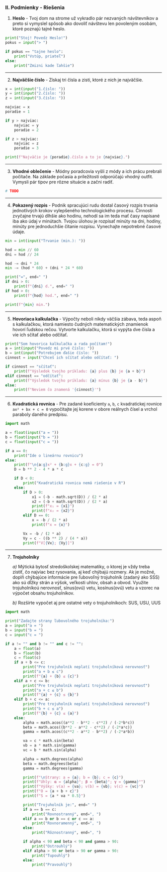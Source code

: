 ### Ⅱ. Podmienky - Riešenia



1. **Heslo** - Tvoj dom na strome už vykradlo pár nezvaných návštevníkov a preto si vymyslel spôsob ako dovoliť návštevu len povoleným osobám, ktoré poznajú tajné heslo.

```python
print("Stoj! Povedz Heslo!")
pokus = input("> ")

if pokus == "tajne heslo":
    print("Vstúp, priateľ")
else:
    print("Zmizni kade ľahšie")
```

---

2. **Najväčšie číslo** - Získaj tri čísla a zisti, ktoré z nich je najväčšie.

```python
x = int(input("1.číslo: "))
y = int(input("2.číslo: "))
z = int(input("3.číslo: "))

najviac = x
poradie = 1

if y > najviac:
    najviac = y
    poradie = 2

if z > najviac:
    najviac = z
    poradie = 3

print(f"Najväčie je {poradie}.číslo a to je {najviac}.")
```

---

3. **Vhodné oblečenie** - Módny poradcovia vyšli z módy a ich prácu prebrali počítače. Na základe počasia a príležitosti odporúčajú vhodný outfit. Vymysli pár tipov pre rôzne situácie a začni radiť.

```python
# TODO
```

---


4. **Pokazený rozpis** -  Podnik spracujúci rudu dostal časový rozpis trvania jednotlivých krokov vylepšeného technologického procesu. Činnosti zvyčajne trvajú dlhšie ako hodinu, nehodí sa im teda mať časy napísané iba ako údaj v minútach. Tvojou úlohou je rozpísať minúty na dni, hodiny, minúty pre jednoduchšie čítanie rozpisu. Vynechajte nepotrebné časové údaje.

```python
min = int(input("Trvanie (min.): "))

hod = min // 60
dni = hod // 24

hod -= dni * 24
min -= (hod * 60) + (dni * 24 * 60)

print("=", end=" ")
if dni > 0:
    print(f"{dni} d.", end=" ")
if hod > 0:
    print(f"{hod} hod.", end=" ")

print(f"{min} min.")
```

---


5. **Hovoriaca kalkulačka** - Výpočty neboli nikdy väčšia zábava, teda aspoň s kalkulačkou, ktorá namiesto čudných matematických znamienok hovorí ľudskou rečou. Vytvorte kalkulačku, ktorá si vypýta dve čísla a vie ich sčítať alebo odčítať.

```python
print("Som hovorica kalkulačka a rada počítam!")
a = int(input("Povedz mi prvé číslo: "))
b = int(input("Potrebujem ďašie číslo: "))
cinnost = input("Chceš ich sčítať alebo odčítať: ")

if cinnost == "sčítať":
    print(f"Výsledok tvojho príkladu: {a} plus {b} je {a + b}")
elif cinnost == "odčítať":
    print(f"Výsledok tvojho príkladu: {a} mínus {b} je {a - b}")
else:
    print(f"Neviem čo znamená '{cinnost}'")
```

---


6. **Kvadratická rovnica** - Pre zadané koeficienty `a`, `b`, `c` kvadratickej rovnice `ax² + bx + c = 0`  vypočítajte jej korene v obore reálnych čísel a vrchol paraboly daného predpisu.

```python
import math

a = float(input("a = "))
b = float(input("b = "))
c = float(input("c = "))

if a == 0:
    print("Ide o lineárnu rovnicu")
else:
    print(f"\n{a:g}x² + {b:g}x + {c:g} = 0")
    D = b ** 2 - 4 * a * c

    if D < 0:
        print("Kvadratická rovnica nemá riešenie v R")
    else:
        if D > 0:
            x1 = (-b - math.sqrt(D)) / (2 * a)
            x2 = (-b + math.sqrt(D)) / (2 * a)
            print(f"x₁ = {x1}")
            print(f"x₂ = {x2}")
        elif D == 0:
            x = -b / (2 * a)
            print(f"x = {x}")

        Vx = -b / (2 * a)
        Vy = c - ((b ** 2) / (4 * a))
        print(f"V[{Vx}; {Vy}]")
```

---


7. **Trojuholníky**

   *a)* Mýtická bytosť stredoškolskej matematiky, o ktorej je vždy treba zistiť, čo najviac bez rysovania, aj keď chýbajú rozmery. Ak je možné, doplň chýbajúce informácie pre ľubovoľný trojuholník (zadaný ako SSS) ako sú dĺžky strán a výšok, veľkosti uhlov, obsah a obvod. Využite trojuholníkoú nerovnosť, sínus(ovú) vetu, kosínus(ovú) vetu a vzorec na výpočet obsahu trojuholníkov.

   *b)* Rozšírte vypočet aj pre ostatné vety o trojuholníkoch: SUS, USU, UUS


```python
import math

print("Zadajte strany ľubovolného trojuholníka:")
a = input("a = ")
b = input("b = ")
c = input("c = ")

if a != "" and b != "" and c != "":
    a = float(a)
    b = float(b)
    c = float(c)
    if a + b <= c:
        print("Pre trojuholník neplatí trojuholníková nerovnosť")
        print("a + b ≤ c")
        print(f"{a} + {b} ≤ {c}")
    elif a + c <= b:
        print("Pre trojuholník neplatí trojuholníková nerovnosť")
        print("a + c ≤ b")
        print(f"{a} + {c} ≤ {b}")
    elif b + c <= a:
        print("Pre trojuholník neplatí trojuholníková nerovnosť")
        print("b + c ≤ a")
        print(f"{b} + {c} ≤ {a}")
    else:
        alpha = math.acos((a**2 - b**2 - c**2) / (-2*b*c))
        beta = math.acos((b**2 - a**2 - c**2) / (-2*a*c))
        gamma = math.acos((c**2 - a**2 - b**2) / (-2*a*b))

        va = c * math.sin(beta)
        vb = a * math.sin(gamma)
        vc = b * math.sin(alpha)

        alpha = math.degrees(alpha)
        beta = math.degrees(beta)
        gamma = math.degrees(gamma)

        print(f"\nStrany: a = {a}; b = {b}; c = {c}")
        print(f"Uhly: 𝛂 = {alpha}°; 𝛃 = {beta}°; 𝛄 = {gamma}°")
        print(f"Výšky: v(a) = {va}; v(b) = {vb}; v(c) = {vc}")
        print(f"O = {a + b + c}")
        print(f"S = {a * va * 0.5}")

        print("Trojuholník je:", end=" ")
        if a == b == c:
            print("Rovnostranný", end=", ")
        elif a == b or b == c or c == a:
            print("Rovnoramenný", end=", ")
        else:
            print("Rôznostranný", end=", ")

        if alpha < 90 and beta < 90 and gamma > 90:
            print("Ostrouhlý")
        elif alpha > 90 or beta > 90 or gamma > 90:
            print("Tupouhlý")
        else:
            print("Pravouhlý")
```

